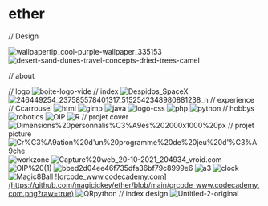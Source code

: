 # ether
// Design

![wallpapertip_cool-purple-wallpaper_335153](https://github.com/magicickey/ether/blob/main/wallpapertip_cool-purple-wallpaper_335153.jpg?raw=true)
![desert-sand-dunes-travel-concepts-dried-trees-camel](https://github.com/magicickey/ether/blob/main/desert-sand-dunes-travel-concepts-dried-trees-camel.jpg?raw=true)

// about 

// logo 
![boite-logo-vide](https://github.com/magicickey/ether/blob/main/boite-logo-vide.png?raw=true)
// index
![Despidos_SpaceX](https://github.com/magicickey/ether/blob/main/Despidos_SpaceX.jpg?raw=true)
![246449254_237585578401317_5152542348980881238_n](https://github.com/magicickey/ether/blob/main/246449254_237585578401317_5152542348980881238_n.jpg?raw=true)
// experience // Ccarrousel
![html](https://github.com/magicickey/ether/blob/main/html.png?raw=true)
![gimp](https://github.com/magicickey/ether/blob/main/gimp.png?raw=true)
![java](https://github.com/magicickey/ether/blob/main/java.png?raw=true)
![logo-css](https://github.com/magicickey/ether/blob/main/logo-css.webp?raw=true)
![php](https://github.com/magicickey/ether/blob/main/php.jpg?raw=true)
![python](https://github.com/magicickey/ether/blob/main/python.jpg?raw=true)
// hobbys
![robotics](https://github.com/magicickey/ether/blob/main/robotics.webp?raw=true)
![OIP](https://github.com/magicickey/ether/blob/main/OIP.jfif?raw=true)
![R](https://github.com/magicickey/ether/blob/main/R.png?raw=true)
// projet cover
![Dimensions%20personnalis%C3%A9es%202000x1000%20px](https://github.com/magicickey/ether/blob/main/Dimensions%20personnalis%C3%A9es%202000x1000%20px.jpeg?raw=true)
// projet picture
![Cr%C3%A9ation%20d'un%20programme%20de%20jeu%20d'%C3%A9che](https://github.com/magicickey/ether/blob/main/Cr%C3%A9ation%20d'un%20programme%20de%20jeu%20d'%C3%A9chec.png?raw=true)
![workzone](https://github.com/magicickey/ether/blob/main/workzone.jpeg?raw=true)
![Capture%20web_20-10-2021_204934_vroid.com](https://github.com/magicickey/ether/blob/main/Capture%20web_20-10-2021_204934_vroid.com.jpeg?raw=true)
![OIP%20(1)](https://github.com/magicickey/ether/blob/main/OIP%20(1).jfif?raw=true)
![bbed2d04ee46f735dfa36bf79c8999e6](https://github.com/magicickey/ether/blob/main/bbed2d04ee46f735dfa36bf79c8999e6.jpg?raw=true)
![a3](https://github.com/magicickey/ether/blob/main/a3.jpeg?raw=true)
![clock](https://github.com/magicickey/ether/blob/main/clock.jfif?raw=true)
![Magic8Ball](https://github.com/magicickey/ether/blob/main/Magic8Ball.jpeg?raw=true)
![qrcode_www.codecademy.com](https://github.com/magicickey/ether/blob/main/qrcode_www.codecademy.com.png?raw=true)
![QRpython](https://github.com/magicickey/ether/blob/main/QRpython.jpeg?raw+true)
// index design
![Untitled-2-original](https://github.com/magicickey/ether/blob/main/Untitled-2-original.jpg?raw=true)
